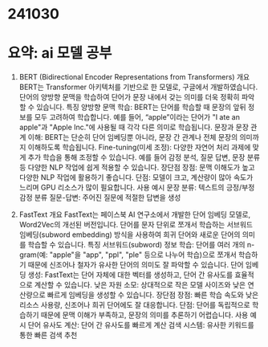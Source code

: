 # 241030

# 요약: ai 모델 공부

1. BERT (Bidirectional Encoder Representations from Transformers)
   개요
   BERT는 Transformer 아키텍처를 기반으로 한 모델로, 구글에서 개발하였습니다.
   단어의 양방향 문맥을 학습하여 단어가 문장 내에서 갖는 의미를 더욱 정확히 파악할 수 있습니다.
   특징
   양방향 문맥 학습: BERT는 단어를 학습할 때 문장의 앞뒤 정보를 모두 고려하여 학습합니다. 예를 들어, “apple”이라는 단어가 "I ate an apple"과 "Apple Inc."에 사용될 때 각각 다른 의미로 학습됩니다.
   문장과 문장 관계 이해: BERT는 단순히 단어 임베딩뿐 아니라, 문장 간 관계나 전체 문장의 의미까지 이해하도록 학습됩니다.
   Fine-tuning(미세 조정): 다양한 자연어 처리 과제에 맞게 추가 학습을 통해 조정할 수 있습니다. 예를 들어 감정 분석, 질문 답변, 문장 분류 등 다양한 NLP 작업에 쉽게 적용할 수 있습니다.
   장단점
   장점: 문맥 이해도가 높고 다양한 NLP 작업에 활용하기 좋습니다.
   단점: 모델이 크고, 계산량이 많아 속도가 느리며 GPU 리소스가 많이 필요합니다.
   사용 예시
   문장 분류: 텍스트의 긍정/부정 감정 분류
   질문-답변: 주어진 질문에 적절한 답변을 생성

2. FastText
   개요
   FastText는 페이스북 AI 연구소에서 개발한 단어 임베딩 모델로, Word2Vec의 개선된 버전입니다.
   단어를 문자 단위로 쪼개서 학습하는 서브워드 임베딩(subword embedding) 방식을 사용하여 희귀 단어와 새로운 단어의 의미를 학습할 수 있습니다.
   특징
   서브워드(subword) 정보 학습: 단어를 여러 개의 n-gram(예: "apple"을 "app", "ppl", "ple" 등으로 나누어 학습)으로 쪼개서 학습하기 때문에 신조어나 철자가 유사한 단어의 의미도 잘 파악할 수 있습니다.
   단어 임베딩 생성: FastText는 단어 자체에 대한 벡터를 생성하고, 단어 간 유사도를 효율적으로 계산할 수 있습니다.
   낮은 자원 소모: 상대적으로 작은 모델 사이즈와 낮은 연산량으로 빠르게 임베딩을 생성할 수 있습니다.
   장단점
   장점: 빠른 학습 속도와 낮은 리소스 사용량, 신조어나 희귀 단어에도 잘 대응합니다.
   단점: 단어를 독립적으로 학습하기 때문에 문맥 이해가 부족하고, 문장의 의미를 추론하기 어렵습니다.
   사용 예시
   단어 유사도 계산: 단어 간 유사도를 빠르게 계산
   검색 시스템: 유사한 키워드를 통한 빠른 검색 추천
